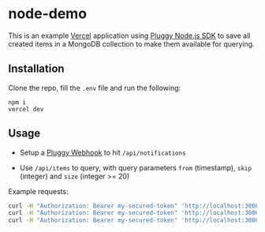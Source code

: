 # node-demo

This is an example [Vercel](https://vercel.com) application using [Pluggy Node.js SDK](https://github.com/pluggyai/pluggy-node) to save all created items in a MongoDB collection to make them available for querying.

## Installation

Clone the repo, fill the `.env` file and run the following:

```
npm i
vercel dev
```

## Usage

- Setup a [Pluggy Webhook](https://docs.pluggy.ai/#webhooks) to hit `/api/notifications`

- Use `/api/items` to query, with query parameters `from` (timestamp), `skip` (integer) and `size` (integer >= 20)

Example requests:

```bash
curl -H "Authorization: Bearer my-secured-token" 'http://localhost:3000/api/items?from=2020-03-17T15:58:13.070Z&size=5'
curl -H "Authorization: Bearer my-secured-token" 'http://localhost:3000/api/items?from=2020-01-01T00:01:00.000Z&skip=100'
curl -H "Authorization: Bearer my-secured-token" 'http://localhost:3000/api/items?from=2020-01-01T00:01:00.000Z&size=10&skip=5'
```
